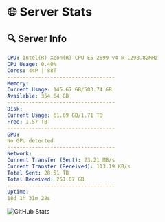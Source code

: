 # 🌐 Server Stats
## 🔍 Server Info
```yaml
CPU: Intel(R) Xeon(R) CPU E5-2699 v4 @ 1298.82MHz
CPU Usage: 0.40%
Cores: 44P | 88T
-----------------------------------
Memory:
Current Usage: 145.67 GB/503.74 GB
Available: 354.64 GB
-----------------------------------
Disk:
Current Usage: 61.69 GB/1.71 TB
Free: 1.57 TB
-----------------------------------
GPU:
No GPU detected
-----------------------------------
Network:
Current Transfer (Sent): 23.21 MB/s
Current Transfer (Received): 113.19 KB/s
Total Sent: 28.51 TB
Total Received: 251.07 GB
-----------------------------------
Uptime:
18d 1h 31m 28s
```
![GitHub Stats](https://img.shields.io/badge/Updated-2025-03-25_22:54:17-blue)